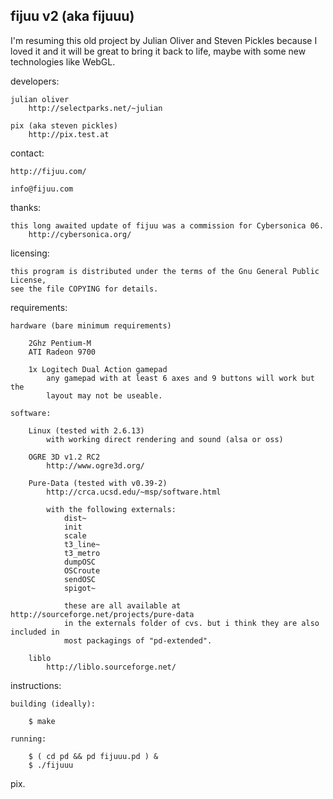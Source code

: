 fijuu v2 (aka fijuuu)
---------------------
I'm resuming this old project by Julian Oliver and Steven Pickles because I loved it and it will be great to bring it back to life, maybe with some new technologies like WebGL.


developers: 

	julian oliver 
		http://selectparks.net/~julian

	pix (aka steven pickles) 
		http://pix.test.at


contact:

	http://fijuu.com/

	info@fijuu.com


thanks:

	this long awaited update of fijuu was a commission for Cybersonica 06.
		http://cybersonica.org/

licensing:
	
	this program is distributed under the terms of the Gnu General Public License,
	see the file COPYING for details.


requirements:

	hardware (bare minimum requirements)

		2Ghz Pentium-M
		ATI Radeon 9700

		1x Logitech Dual Action gamepad
			any gamepad with at least 6 axes and 9 buttons will work but the
			layout may not be useable.

	software:
	
		Linux (tested with 2.6.13)
			with working direct rendering and sound (alsa or oss)

		OGRE 3D v1.2 RC2
			http://www.ogre3d.org/
			
		Pure-Data (tested with v0.39-2)
			http://crca.ucsd.edu/~msp/software.html
		
			with the following externals:
				dist~
				init
				scale
				t3_line~
				t3_metro
				dumpOSC
				OSCroute
				sendOSC
				spigot~
				
				these are all available at http://sourceforge.net/projects/pure-data
				in the externals folder of cvs. but i think they are also included in 
				most packagings of "pd-extended".
				
		liblo
			http://liblo.sourceforge.net/


instructions:

	building (ideally):

		$ make

	running:

		$ ( cd pd && pd fijuuu.pd ) &
		$ ./fijuuu

pix.

